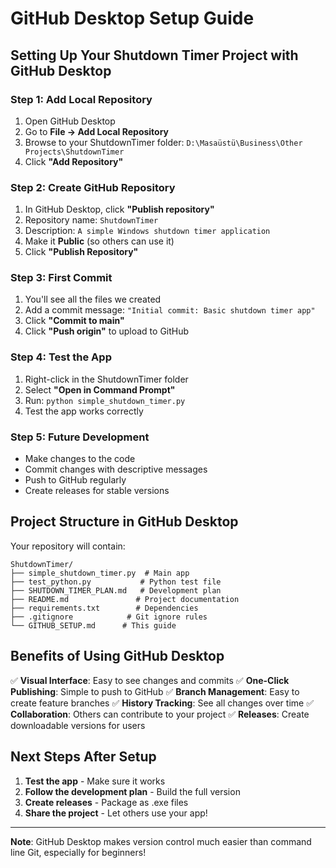 # GitHub Desktop Setup Guide

## Setting Up Your Shutdown Timer Project with GitHub Desktop

### Step 1: Add Local Repository
1. Open GitHub Desktop
2. Go to **File → Add Local Repository**
3. Browse to your ShutdownTimer folder: `D:\Masaüstü\Business\Other Projects\ShutdownTimer`
4. Click **"Add Repository"**

### Step 2: Create GitHub Repository
1. In GitHub Desktop, click **"Publish repository"**
2. Repository name: `ShutdownTimer`
3. Description: `A simple Windows shutdown timer application`
4. Make it **Public** (so others can use it)
5. Click **"Publish Repository"**

### Step 3: First Commit
1. You'll see all the files we created
2. Add a commit message: `"Initial commit: Basic shutdown timer app"`
3. Click **"Commit to main"**
4. Click **"Push origin"** to upload to GitHub

### Step 4: Test the App
1. Right-click in the ShutdownTimer folder
2. Select **"Open in Command Prompt"**
3. Run: `python simple_shutdown_timer.py`
4. Test the app works correctly

### Step 5: Future Development
- Make changes to the code
- Commit changes with descriptive messages
- Push to GitHub regularly
- Create releases for stable versions

## Project Structure in GitHub Desktop

Your repository will contain:
```
ShutdownTimer/
├── simple_shutdown_timer.py  # Main app
├── test_python.py           # Python test file
├── SHUTDOWN_TIMER_PLAN.md   # Development plan
├── README.md               # Project documentation
├── requirements.txt        # Dependencies
├── .gitignore            # Git ignore rules
└── GITHUB_SETUP.md      # This guide
```

## Benefits of Using GitHub Desktop

✅ **Visual Interface**: Easy to see changes and commits
✅ **One-Click Publishing**: Simple to push to GitHub
✅ **Branch Management**: Easy to create feature branches
✅ **History Tracking**: See all changes over time
✅ **Collaboration**: Others can contribute to your project
✅ **Releases**: Create downloadable versions for users

## Next Steps After Setup

1. **Test the app** - Make sure it works
2. **Follow the development plan** - Build the full version
3. **Create releases** - Package as .exe files
4. **Share the project** - Let others use your app!

---

**Note**: GitHub Desktop makes version control much easier than command line Git, especially for beginners! 